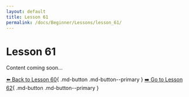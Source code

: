 ```yaml
---
layout: default
title: Lesson 61
permalink: /docs/Beginner/Lessons/lesson_61/
---
```


# Lesson 61

Content coming soon...

[⬅️ Back to Lesson 60](lesson_60.md){ .md-button .md-button--primary }  [➡️ Go to Lesson 62](lesson_62.md){ .md-button .md-button--primary }
